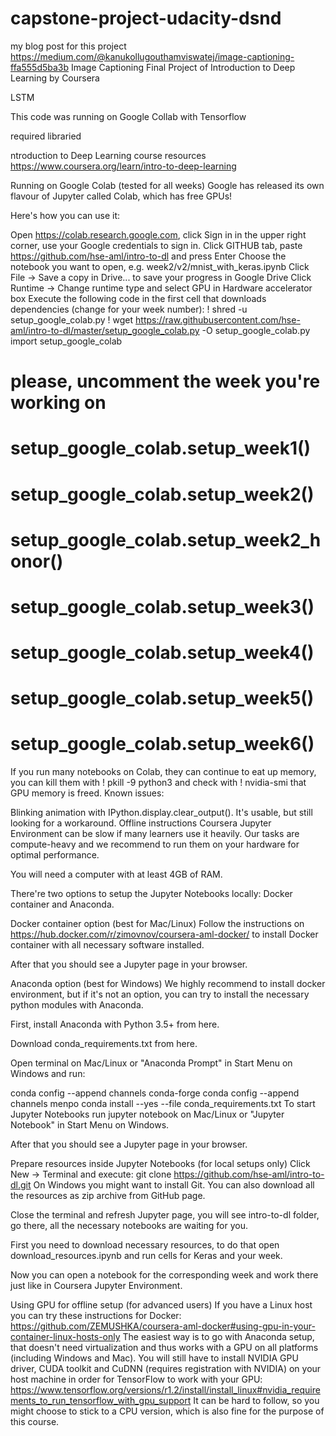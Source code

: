# capstone-project-udacity-dsnd
 my blog post for this project
 https://medium.com/@kanukollugouthamviswatej/image-captioning-ffa555d5ba3b
Image Captioning
Final Project of Introduction to Deep Learning by Coursera

LSTM

This code was running on Google Collab with Tensorflow

required libraried

ntroduction to Deep Learning course resources
https://www.coursera.org/learn/intro-to-deep-learning

Running on Google Colab (tested for all weeks)
Google has released its own flavour of Jupyter called Colab, which has free GPUs!

Here's how you can use it:

Open https://colab.research.google.com, click Sign in in the upper right corner, use your Google credentials to sign in.
Click GITHUB tab, paste https://github.com/hse-aml/intro-to-dl and press Enter
Choose the notebook you want to open, e.g. week2/v2/mnist_with_keras.ipynb
Click File -> Save a copy in Drive... to save your progress in Google Drive
Click Runtime -> Change runtime type and select GPU in Hardware accelerator box
Execute the following code in the first cell that downloads dependencies (change for your week number):
! shred -u setup_google_colab.py
! wget https://raw.githubusercontent.com/hse-aml/intro-to-dl/master/setup_google_colab.py -O setup_google_colab.py
import setup_google_colab
# please, uncomment the week you're working on
# setup_google_colab.setup_week1()
# setup_google_colab.setup_week2()
# setup_google_colab.setup_week2_honor()
# setup_google_colab.setup_week3()
# setup_google_colab.setup_week4()
# setup_google_colab.setup_week5()
# setup_google_colab.setup_week6()
If you run many notebooks on Colab, they can continue to eat up memory, you can kill them with ! pkill -9 python3 and check with ! nvidia-smi that GPU memory is freed.
Known issues:

Blinking animation with IPython.display.clear_output(). It's usable, but still looking for a workaround.
Offline instructions
Coursera Jupyter Environment can be slow if many learners use it heavily. Our tasks are compute-heavy and we recommend to run them on your hardware for optimal performance.

You will need a computer with at least 4GB of RAM.

There're two options to setup the Jupyter Notebooks locally: Docker container and Anaconda.

Docker container option (best for Mac/Linux)
Follow the instructions on https://hub.docker.com/r/zimovnov/coursera-aml-docker/ to install Docker container with all necessary software installed.

After that you should see a Jupyter page in your browser.

Anaconda option (best for Windows)
We highly recommend to install docker environment, but if it's not an option, you can try to install the necessary python modules with Anaconda.

First, install Anaconda with Python 3.5+ from here.

Download conda_requirements.txt from here.

Open terminal on Mac/Linux or "Anaconda Prompt" in Start Menu on Windows and run:

conda config --append channels conda-forge
conda config --append channels menpo
conda install --yes --file conda_requirements.txt
To start Jupyter Notebooks run jupyter notebook on Mac/Linux or "Jupyter Notebook" in Start Menu on Windows.

After that you should see a Jupyter page in your browser.

Prepare resources inside Jupyter Notebooks (for local setups only)
Click New -> Terminal and execute: git clone https://github.com/hse-aml/intro-to-dl.git On Windows you might want to install Git. You can also download all the resources as zip archive from GitHub page.

Close the terminal and refresh Jupyter page, you will see intro-to-dl folder, go there, all the necessary notebooks are waiting for you.

First you need to download necessary resources, to do that open download_resources.ipynb and run cells for Keras and your week.

Now you can open a notebook for the corresponding week and work there just like in Coursera Jupyter Environment.

Using GPU for offline setup (for advanced users)
If you have a Linux host you can try these instructions for Docker: https://github.com/ZEMUSHKA/coursera-aml-docker#using-gpu-in-your-container-linux-hosts-only
The easiest way is to go with Anaconda setup, that doesn't need virtualization and thus works with a GPU on all platforms (including Windows and Mac). You will still have to install NVIDIA GPU driver, CUDA toolkit and CuDNN (requires registration with NVIDIA) on your host machine in order for TensorFlow to work with your GPU: https://www.tensorflow.org/versions/r1.2/install/install_linux#nvidia_requirements_to_run_tensorflow_with_gpu_support It can be hard to follow, so you might choose to stick to a CPU version, which is also fine for the purpose of this course.
